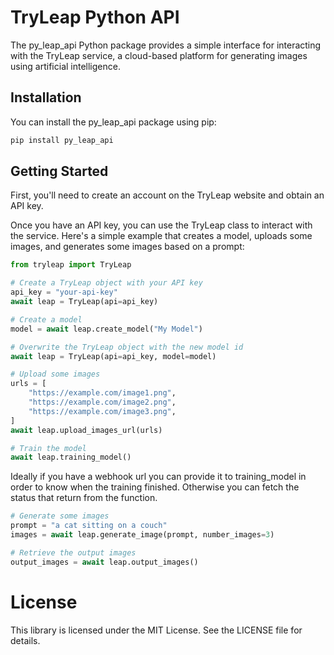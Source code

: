 # TryLeap Python API
The py_leap_api Python package provides a simple interface for interacting with the TryLeap service, a cloud-based platform for generating images using artificial intelligence.

## Installation
You can install the py_leap_api package using pip:

```bash
pip install py_leap_api
```

## Getting Started
First, you'll need to create an account on the TryLeap website and obtain an API key.

Once you have an API key, you can use the TryLeap class to interact with the service. Here's a simple example that creates a model, uploads some images, and generates some images based on a prompt:

```python
from tryleap import TryLeap

# Create a TryLeap object with your API key
api_key = "your-api-key"
await leap = TryLeap(api=api_key)

# Create a model
model = await leap.create_model("My Model")

# Overwrite the TryLeap object with the new model id
await leap = TryLeap(api=api_key, model=model)

# Upload some images
urls = [
    "https://example.com/image1.png",
    "https://example.com/image2.png",
    "https://example.com/image3.png",
]
await leap.upload_images_url(urls)

# Train the model
await leap.training_model()
```

Ideally if you have a webhook url you can provide it to training_model in order to know when the training finished.
Otherwise you can fetch the status that return from the function.

```python
# Generate some images
prompt = "a cat sitting on a couch"
images = await leap.generate_image(prompt, number_images=3)

# Retrieve the output images
output_images = await leap.output_images()
```

# License
This library is licensed under the MIT License. See the LICENSE file for details.
